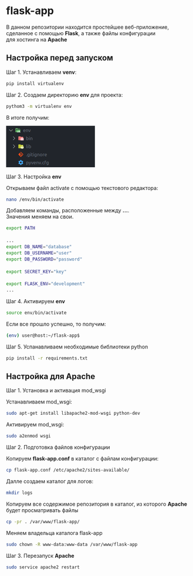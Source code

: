 # flask-app

В данном репозитории находится простейшее веб-приложение,  
сделанное с помощью **Flask**, а также файлы конфигурации  
для хостинга на **Apache**

## Настройка перед запуском

Шаг 1. Устанавливаем **venv**:

```bash
pip install virtualenv
```

Шаг 2. Создаем директорию **env** для проекта:

```bash
pythom3 -m virtualenv env
```

В итоге получим:

![env](./images/env.png)

Шаг 3. Настройка **env**

Открываем файл activate с помощью текстового редактора:

```bash
nano /env/bin/activate
```

Добавляем команды, расположенные между **...**.  
Значения меняем на свои.

```bash
export PATH

...
export DB_NAME="database"
export DB_USERNAME="user"
export DB_PASSWORD="password"

export SECRET_KEY="key"

export FLASK_ENV="development"
...
```

Шаг 4. Активируем **env**

```bash
source env/bin/activate
```

Если все прошло успешно, то получим:

```bash
(env) user@host:~/flask-app$
```

Шаг 5. Успанавливаем необходимые библиотеки python

```bash
pip install -r requirements.txt
```

## Настройка для Apache

Шаг 1. Установка и активация mod_wsgi

Устанавливаем mod_wsgi:

```bash
sudo apt-get install libapache2-mod-wsgi python-dev
```

Активируем mod_wsgi:

```bash
sudo a2enmod wsgi
```

Шаг 2. Подготовка файлов конфигурации

Копируем **flask-app.conf** в каталог с файлам конфигурации:

```bash
cp flask-app.conf /etc/apache2/sites-available/
```

Далле создаем каталог для логов:

```bash
mkdir logs
```

Копируем все содержимое репозитория в каталог, из которого **Apache** будет просматривать файлы

```bash
cp -pr . /var/www/flask-app/
```

Меняем владельца каталога flask-app

```bash
sudo chown -R www-data:www-data /var/www/flask-app
```

Шаг 3. Перезапуск **Apache**

```bash
sudo service apache2 restart
```

